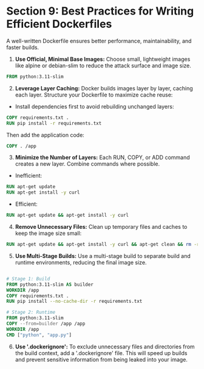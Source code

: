 # **Section 9: Best Practices for Writing Efficient Dockerfiles**
A well-written Dockerfile ensures better performance, maintainability, and faster builds.

1. **Use Official, Minimal Base Images:** Choose small, lightweight images like alpine or debian-slim to reduce the attack surface and image size.
```dockerfile
FROM python:3.11-slim
```
2. **Leverage Layer Caching:** Docker builds images layer by layer, caching each layer. Structure your Dockerfile to maximize cache reuse:

* Install dependencies first to avoid rebuilding unchanged layers:
```dockerfile
COPY requirements.txt .
RUN pip install -r requirements.txt
```

Then add the application code:
```dockerfile
COPY . /app
```

3. **Minimize the Number of Layers:** Each RUN, COPY, or ADD command creates a new layer. Combine commands where possible.

* Inefficient:
```dockerfile
RUN apt-get update
RUN apt-get install -y curl
```

* Efficient:
```dockerfile
RUN apt-get update && apt-get install -y curl
```

4. **Remove Unnecessary Files:** Clean up temporary files and caches to keep the image size small:

```dockerfile
RUN apt-get update && apt-get install -y curl && apt-get clean && rm -rf /var/lib/apt/lists/*
```
5. **Use Multi-Stage Builds:** Use a multi-stage build to separate build and runtime environments, reducing the final image size.

```dockerfile

# Stage 1: Build
FROM python:3.11-slim AS builder
WORKDIR /app
COPY requirements.txt .
RUN pip install --no-cache-dir -r requirements.txt

# Stage 2: Runtime
FROM python:3.11-slim
COPY --from=builder /app /app
WORKDIR /app
CMD ["python", "app.py"]
```

6. **Use '.dockerignore':** To exclude unnecessary files and directories from the build context, add a '.dockerignore' file. This will speed up builds and prevent sensitive information from being leaked into your image.